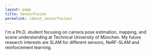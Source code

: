 ```yaml
---
layout: page
title: SensorFusion
permalink: /about_sensorfusion/
---
```


I'm a Ph.D. student focusing on camera pose estimation, mapping, and scene understanding at Technical University of München. My future research interests are SLAM for different sensors, NeRF-SLAM and reinforcement learning.
